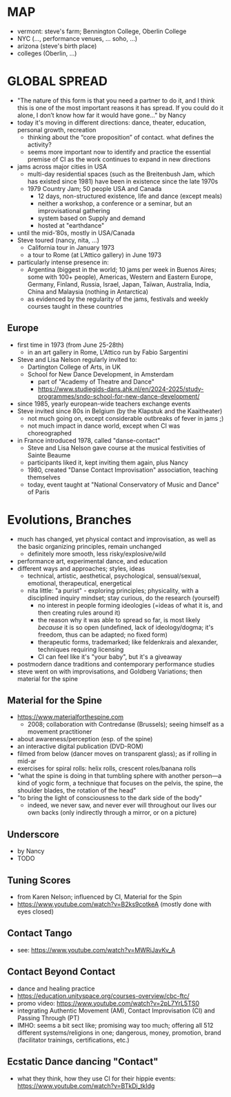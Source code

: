 MAP
========================================================================================================================
* vermont: steve's farm; Bennington College, Oberlin College
* NYC (..., performance venues, ... soho, ...)
* arizona (steve's birth place)
* colleges (Oberlin, ...)

GLOBAL SPREAD
========================================================================================================================
* "The nature of this form is that you need a partner to do it, and I think this is one of the most important reasons it has spread. If you could do it alone, I don’t know how far it would have gone..." by Nancy
* today it's moving in different directions: dance, theater, education, personal growth, recreation
  * thinking about the “core proposition” of contact. what defines the activity?
  * seems more important now to identify and practice the essential premise of CI as the work continues to expand in new directions
* jams across major cities in USA
    * multi-day residential spaces (such as the Breitenbush Jam, which has existed since 1981) have been in existence since the late 1970s
    * 1979 Country Jam; 50 people USA and Canada
        * 12 days, non-structured existence, life and dance (except meals)
        * neither a workshop, a conference or a seminar, but an improvisational gathering
        * system based on Supply and demand
        * hosted at "earthdance"
* until the mid-’80s, mostly in USA/Canada
* Steve toured (nancy, nita, ...)
  * California tour in January 1973
  * a tour to Rome (at L’Attico gallery) in June 1973
* particularly intense presence in:
    * Argentina (biggest in the world; 10 jams per week in Buenos Aires; some with 100+ people), Americas, Western and Eastern Europe, Germany, Finland, Russia, Israel, Japan, Taïwan, Australia, India, China and Malaysia (nothing in Antarctica)
    * as evidenced by the regularity of the jams, festivals and weekly courses taught in these countries

Europe
------------------------------------------------------------------------------------------------------------------------
* first time in 1973 (from June 25-28th)
    * in an art gallery in Rome, L'Attico run by Fabio Sargentini
* Steve and Lisa Nelson regularly invited to:
    * Dartington College of Arts, in UK
    * School for New Dance Development, in Amsterdam
        * part of "Academy of Theatre and Dance"
        * https://www.studiegids-dans.ahk.nl/en/2024-2025/study-programmes/sndo-school-for-new-dance-development/
* since 1985, yearly european-wide teachers exchange events
* Steve invited since 80s in Belgium (by the Klapstuk and the Kaaitheater)
    * not much going on, except considerable outbreaks of fever in jams ;)
    * not much impact in dance world, except when CI was choreographed
* in France introduced 1978, called "danse-contact"
    * Steve and Lisa Nelson gave course at the musical festivities of Sainte Beaume
    * participants liked it, kept inviting them again, plus Nancy
    * 1980, created "Danse Contact Improvisation" association, teaching themselves
    * today, event taught at "National Conservatory of Music and Dance" of Paris

Evolutions, Branches
========================================================================================================================
* much has changed, yet physical contact and improvisation, as well as the basic organizing principles, remain unchanged
    * definitely more smooth, less risky/explosive/wild
* performance art, experimental dance, and education
* different ways and approaches; styles, ideas
  * technical, artistic, aesthetical, psychological, sensual/sexual, emotional, therapeutical, energetical
  * nita little: "a purist" - exploring principles; physicality, with a disciplined inquiry mindset; stay curious, do the research (yourself)
    * no interest in people forming ideologies (=ideas of what it is, and then creating rules around it)
    * the reason why it was able to spread so far, is most likely _because_ it is so open (undefined, lack of ideology/dogma; it's freedom, thus can be adapted; no fixed form)
    * therapeutic forms, trademarked; like feldenkrais and alexander, techniques requiring licensing
    * CI can feel like it's "your baby", but it's a giveaway
* postmodern dance traditions and contemporary performance studies
* steve went on with improvisations, and Goldberg Variations; then material for the spine


Material for the Spine
------------------------------------------------------------------------------------------------------------------------
* https://www.materialforthespine.com
  * 2008; collaboration with Contredanse (Brussels); seeing himself as a movement practitioner
* about awareness/perception (esp. of the spine)
* an interactive digital publication (DVD-ROM)
* filmed from below (dancer moves on transparent glass); as if rolling in mid-ar
* exercises for spiral rolls: helix rolls, crescent roles/banana rolls
* "what the spine is doing in that tumbling sphere with another person—a kind of yogic form, a technique that focuses on the pelvis, the spine, the shoulder blades, the rotation of the head"
* "to bring the light of consciousness to the dark side of the body"
  * indeed, we never saw, and never ever will throughout our lives our own backs (only indirectly through a mirror, or on a picture)

Underscore
------------------------------------------------------------------------------------------------------------------------
* by Nancy
* TODO

Tuning Scores
------------------------------------------------------------------------------------------------------------------------
* from Karen Nelson; influenced by CI, Material for the Spin
* https://www.youtube.com/watch?v=B2ks9cotkeA (mostly done with eyes closed)

Contact Tango
------------------------------------------------------------------------------------------------------------------------
* see: https://www.youtube.com/watch?v=MWRiJavKv_A


Contact Beyond Contact
------------------------------------------------------------------------------------------------------------------------
* dance and healing practice
* https://education.unityspace.org/courses-overview/cbc-ftc/
* promo video: https://www.youtube.com/watch?v=2pL7YrL5TS0
* integrating Authentic Movement (AM), Contact Improvisation (CI) and Passing Through (PT)
* IMHO: seems a bit sect like; promising way too much; offering all 512 different systems/religions in one; dangerous, money, promotion, brand (facilitator trainings, certifications, etc.)


Ecstatic Dance dancing "Contact"
------------------------------------------------------------------------------------------------------------------------
* what they think, how they use CI for their hippie events: https://www.youtube.com/watch?v=BTkDj_tkIdg
